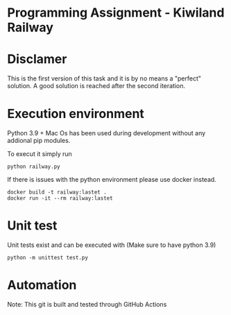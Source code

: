 # Programming Assignment - Kiwiland Railway

# Disclamer

This is the first version of this task and it is by no means a "perfect" solution. A good solution is reached after the second iteration.

# Execution environment

Python 3.9 + Mac Os has been used during development without any addional pip modules.

To execut it simply run

```python railway.py```

If there is issues with the python environment please use docker instead.

```
docker build -t railway:lastet .
docker run -it --rm railway:lastet
```

# Unit test

Unit tests exist and can be executed with (Make sure to have python 3.9)

```
python -m unittest test.py
```

# Automation

Note: This git is built and tested through GitHub Actions
